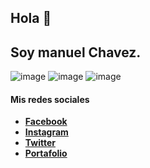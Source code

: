## Hola 👋
## Soy manuel Chavez.
![image](https://user-images.githubusercontent.com/45176841/130373441-891473ec-7b88-4fca-9004-4ed7ffc9a9b4.png)
![image](https://user-images.githubusercontent.com/45176841/130373446-36e4c336-e40c-4a81-80a7-b43c96cd5b6d.png)
![image](https://user-images.githubusercontent.com/45176841/130373459-e25bbec8-1a4c-4264-b4c4-3f2588fa37fa.png)


#### Mis redes sociales
* **[Facebook](https://www.facebook.com/mmedinasv)**
* **[Instagram](https://www.instagram.com/mmedinasv__/)**
* **[Twitter](https://www.twitter.com/mmedinasv)**
* **[Portafolio](https://www.manuelchavez.ga)**

